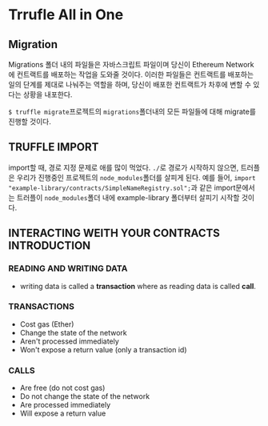 # Trrufle All in One

## Migration

Migrations 폴더 내의 파일들은 자바스크립트 파일이며 당신이 Ethereum Network에 컨트랙트를 배포하는 작업을 도와줄 것이다. 이러한 파일들은 컨트랙트를 배포하는 일의 단계를 제대로 나눠주는 역할을 하며, 당신이 배포한 컨트랙트가 차후에 변할 수 있다는 상황을 내포한다.

`$ truffle migrate`프로젝트의 `migrations`폴더내의 모든 파일들에 대해 migrate를 진행할 것이다. 



## TRUFFLE  IMPORT

import할 때, 경로 지정 문제로 애를 많이 먹었다. `./`로 경로가 시작하지 않으면, 트러플은 우리가 진행중인 프로젝트의 `node_modules`폴더를 살피게 된다. 예를 들어, `import "example-library/contracts/SimpleNameRegistry.sol";`과 같은 import문에서는 트러플이 `node_modules`폴더 내에 example-library 폴더부터 살피기 시작할 것이다.

## INTERACTING WEITH YOUR CONTRACTS INTRODUCTION

### READING AND WRITING DATA

* writing data is called a **transaction** where as reading data is called **call**.

### TRANSACTIONS

* Cost gas (Ether)
* Change the state of the network
* Aren't processed immediately
* Won't expose a return value (only a transaction id)

### CALLS

* Are free (do not cost gas)
* Do not change the state of the network
* Are processed immediately
* Will expose a return value

